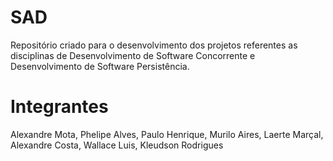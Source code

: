 SAD
===

Repositório criado para o desenvolvimento dos projetos referentes as disciplinas de Desenvolvimento de Software Concorrente e Desenvolvimento de Software Persistência.

Integrantes
===

Alexandre Mota, Phelipe Alves, Paulo Henrique, Murilo Aires, Laerte Marçal, Alexandre Costa, Wallace Luis, Kleudson Rodrigues
